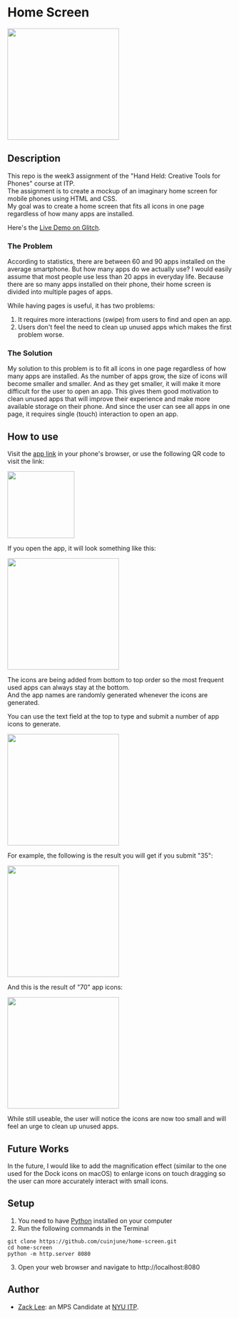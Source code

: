 # Home Screen

<img src="screenshot1.jpg" width="250"/>

## Description

This repo is the week3 assignment of the "Hand Held: Creative Tools for Phones" course at ITP.  
The assignment is to create a mockup of an imaginary home screen for mobile phones using HTML and CSS.  
My goal was to create a home screen that fits all icons in one page regardless of how many apps are installed.

Here's the [Live Demo on Glitch](https://cuinjune-home-screen.glitch.me/).

### The Problem

According to statistics, there are between 60 and 90 apps installed on the average smartphone. 
But how many apps do we actually use? I would easily assume that most people use less than 20 apps in everyday life.
Because there are so many apps installed on their phone, their home screen is divided into multiple pages of apps.

While having pages is useful, it has two problems:
1. It requires more interactions (swipe) from users to find and open an app.
2. Users don't feel the need to clean up unused apps which makes the first problem worse.

### The Solution

My solution to this problem is to fit all icons in one page regardless of how many apps are installed.
As the number of apps grow, the size of icons will become smaller and smaller. And as they get smaller, it will make it more difficult for the user to open an app.
This gives them good motivation to clean unused apps that will improve their experience and make more available storage on their phone. 
And since the user can see all apps in one page, it requires single (touch) interaction to open an app.


## How to use

Visit the [app link](https://cuinjune-home-screen.glitch.me/) in your phone's browser, or use the following QR code to visit the link:

<img src="qrcode.png" width="150"/>

If you open the app, it will look something like this:

<img src="screenshot1.jpg" width="250"/>

The icons are being added from bottom to top order so the most frequent used apps can always stay at the bottom.  
And the app names are randomly generated whenever the icons are generated.   

You can use the text field at the top to type and submit a number of app icons to generate.  

<img src="screenshot2.jpg" width="250"/>

For example, the following is the result you will get if you submit "35":

<img src="screenshot3.jpg" width="250"/>

And this is the result of "70" app icons:

<img src="screenshot4.jpg" width="250"/>

While still useable, the user will notice the icons are now too small and will feel an urge to clean up unused apps.

## Future Works

In the future, I would like to add the magnification effect (similar to the one used for the Dock icons on macOS) to enlarge icons on touch dragging so the user can more accurately interact with small icons. 

## Setup

1. You need to have [Python](https://realpython.com/installing-python/) installed on your computer
2. Run the following commands in the Terminal
```
git clone https://github.com/cuinjune/home-screen.git
cd home-screen
python -m http.server 8080
```
3. Open your web browser and navigate to http://localhost:8080

## Author
* [Zack Lee](https://www.cuinjune.com/about): an MPS Candidate at [NYU ITP](https://itp.nyu.edu).
